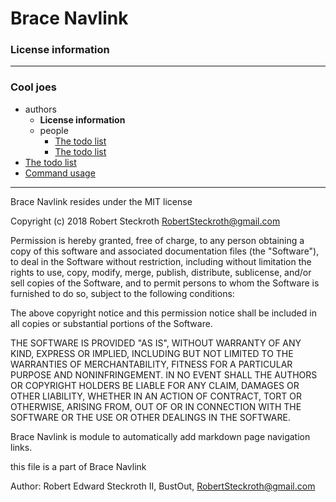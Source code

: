 # Brace Navlink
### License information


----
### Cool joes
* authors
  * **License information**
  * people
    * [The todo list](https://github.com/restarian/brace_navlink/blob/master/example/joe.md)
    * [The todo list](https://github.com/restarian/brace_navlink/blob/master/example/robert.md)
* [The todo list](https://github.com/restarian/brace_navlink/blob/master/example/todo.md)
* [Command usage](https://github.com/restarian/brace_navlink/blob/master/example/usage.md)

----

Brace Navlink resides under the MIT license

Copyright (c) 2018 Robert Steckroth <RobertSteckroth@gmail.com>

Permission is hereby granted, free of charge, to any person obtaining a copy
of this software and associated documentation files (the "Software"), to deal
in the Software without restriction, including without limitation the rights
to use, copy, modify, merge, publish, distribute, sublicense, and/or sell
copies of the Software, and to permit persons to whom the Software is
furnished to do so, subject to the following conditions:

The above copyright notice and this permission notice shall be included in all
copies or substantial portions of the Software.

THE SOFTWARE IS PROVIDED "AS IS", WITHOUT WARRANTY OF ANY KIND, EXPRESS OR
IMPLIED, INCLUDING BUT NOT LIMITED TO THE WARRANTIES OF MERCHANTABILITY,
FITNESS FOR A PARTICULAR PURPOSE AND NONINFRINGEMENT. IN NO EVENT SHALL THE
AUTHORS OR COPYRIGHT HOLDERS BE LIABLE FOR ANY CLAIM, DAMAGES OR OTHER
LIABILITY, WHETHER IN AN ACTION OF CONTRACT, TORT OR OTHERWISE, ARISING FROM,
OUT OF OR IN CONNECTION WITH THE SOFTWARE OR THE USE OR OTHER DEALINGS IN THE
SOFTWARE.

  Brace Navlink is module to automatically add markdown page navigation links.

  this file is a part of Brace Navlink 

 Author: Robert Edward Steckroth II, BustOut, <RobertSteckroth@gmail.com>

